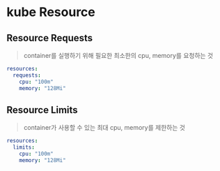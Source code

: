 # kube Resource

## Resource Requests

> container를 실행하기 위해 필요한 최소한의 cpu, memory를 요청하는 것

```yaml
resources:
  requests:
    cpu: "100m"
    memory: "128Mi"
```

## Resource Limits

> container가 사용할 수 있는 최대 cpu, memory를 제한하는 것

```yaml
resources:
  limits:
    cpu: "100m"
    memory: "128Mi"
```
